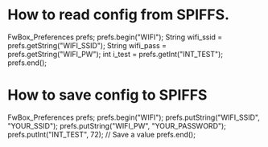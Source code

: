 # How to read config from SPIFFS.

  FwBox_Preferences prefs;
  prefs.begin("WIFI");
  String wifi_ssid = prefs.getString("WIFI_SSID");
  String wifi_pass = prefs.getString("WIFI_PW");
  int i_test = prefs.getInt("INT_TEST");
  prefs.end();

# How to save config to SPIFFS
  FwBox_Preferences prefs;
  prefs.begin("WIFI");
  prefs.putString("WIFI_SSID", "YOUR_SSID");
  prefs.putString("WIFI_PW", "YOUR_PASSWORD");
  prefs.putInt("INT_TEST", 72); // Save a value
  prefs.end();


